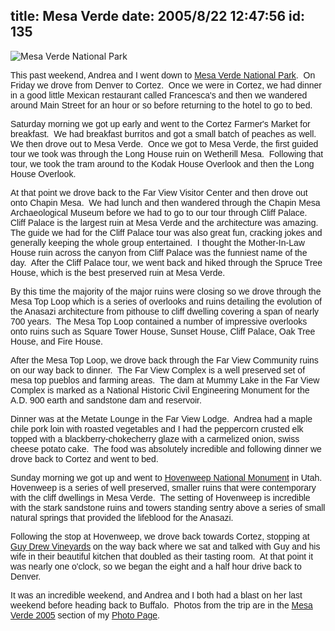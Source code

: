 title: Mesa Verde
date: 2005/8/22 12:47:56
id: 135
---
![Mesa Verde National Park](/journal_images/mesaverde.jpg)

<font face="Arial">This past weekend, Andrea and I went down to [Mesa Verde National Park](http://www.nps.gov/meve).  On Friday we drove from Denver to Cortez.  Once we were in Cortez, we had dinner in a good little Mexican restaurant called Francesca's and then we wandered around Main Street for an hour or so before returning to the hotel to go to bed.</font>

<font face="Arial">Saturday morning we got up early and went to the Cortez Farmer's Market for breakfast.  We had breakfast burritos and got a small batch of peaches as well.  We then drove out to Mesa Verde.  Once we got to Mesa Verde, the first guided tour we took was through the Long House ruin on Wetherill Mesa.  Following that tour, we took the tram around to the Kodak House Overlook and then the Long House Overlook. </font>

<font face="Arial">At that point we drove back to the Far View Visitor Center and then drove out onto Chapin Mesa.  We had lunch and then wandered through the Chapin Mesa Archaeological Museum before we had to go to our tour through Cliff Palace.  Cliff Palace is the largest ruin at Mesa Verde and the architecture was amazing.  The guide we had for the Cliff Palace tour was also great fun, cracking jokes and generally keeping the whole group entertained.  I thought the Mother-In-Law House ruin across the canyon from Cliff Palace was the funniest name of the day.  After the Cliff Palace tour, we went back and hiked through the Spruce Tree House, which is the best preserved ruin at Mesa Verde. </font>

<font face="Arial">By this time the majority of the major ruins were closing so we drove through the Mesa Top Loop which is a series of overlooks and ruins detailing the evolution of the Anasazi architecture from pithouse to cliff dwelling covering a span of nearly 700 years.  The Mesa Top Loop contained a number of impressive overlooks onto ruins such as Square Tower House, Sunset House, Cliff Palace, Oak Tree House, and Fire House.</font>

<font face="Arial">After the Mesa Top Loop, we drove back through the Far View Community ruins on our way back to dinner.  The Far View Complex is a well preserved set of mesa top pueblos and farming areas.  The dam at Mummy Lake in the Far View Complex is marked as a National Historic Civil Engineering Monument for the A.D. 900 earth and sandstone dam and reservoir.</font>

<font face="Arial">Dinner was at the Metate Lounge in the Far View Lodge.  Andrea had a maple chile pork loin with roasted vegetables and I had the peppercorn crusted elk topped with a blackberry-chokecherry glaze with a carmelized onion, swiss cheese potato cake.  The food was absolutely incredible and following dinner we drove back to Cortez and went to bed.</font>

<font face="Arial">Sunday morning we got up and went to [Hovenweep National Monument](http://www.nps.gov/hove) in Utah.  Hovenweep is a series of well preserved, smaller ruins that were contemporary with the cliff dwellings in Mesa Verde.  The setting of Hovenweep is incredible with the stark sandstone ruins and towers standing sentry above a series of small natural springs that provided the lifeblood for the Anasazi.</font>

<font face="Arial">Following the stop at Hovenweep, we drove back towards Cortez, stopping at [Guy Drew Vineyards](http://www.guydrewvineyards.com/) on the way back where we sat and talked with Guy and his wife in their beautiful kitchen that doubled as their tasting room.  At that point it was nearly one o'clock, so we began the eight and a half hour drive back to Denver.</font>

<font face="Arial">It was an incredible weekend, and Andrea and I both had a blast on her last weekend before heading back to Buffalo.  Photos from the trip are in the [Mesa Verde 2005](PhotoAlbum.aspx?ID=MESAVERDE05) section of my [Photo Page](Photo.aspx).</font>
